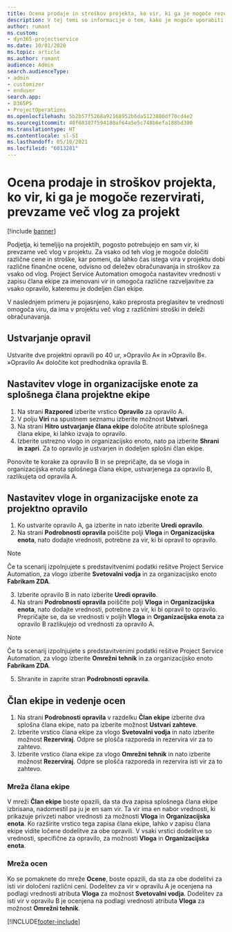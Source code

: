 ```yaml
---
title: Ocena prodaje in stroškov projekta, ko vir, ki ga je mogoče rezervirati, prevzame več vlog za projekt
description: V tej temi so informacije o tem, kako je mogoče uporabiti cenovne razsežnosti za podporo določanja cen in stroškov za vir, ki prevzame več vlog v projektu.
author: rumant
ms.custom:
- dyn365-projectservice
ms.date: 10/01/2020
ms.topic: article
ms.author: rumant
audience: Admin
search.audienceType:
- admin
- customizer
- enduser
search.app:
- D365PS
- ProjectOperations
ms.openlocfilehash: 5b2b57f5268a92168952b6da5123886df70cd4e2
ms.sourcegitcommit: 40f68387f594180af64a5e5c748b6efa188bd300
ms.translationtype: HT
ms.contentlocale: sl-SI
ms.lasthandoff: 05/10/2021
ms.locfileid: "6013281"
---
```

# <a name="estimate-project-sales-and-costs-when-a-bookable-resource-fills-multiple-roles-for-a-project"></a>Ocena prodaje in stroškov projekta, ko vir, ki ga je mogoče rezervirati, prevzame več vlog za projekt 

[!include [banner](../includes/psa-now-project-operations.md)]

Podjetja, ki temeljijo na projektih, pogosto potrebujejo en sam vir, ki prevzame več vlog v projektu. Za vsako od teh vlog je mogoče določiti različne cene in stroške, kar pomeni, da lahko čas istega vira v projektu dobi različne finančne ocene, odvisno od deležev obračunavanja in stroškov za vsako od vlog. Project Service Automation omogoča nastavitev vrednosti v zapisu člana ekipe za imenovani vir in omogoča različne razveljavitve za vsako opravilo, kateremu je dodeljen član ekipe.

V naslednjem primeru je pojasnjeno, kako preprosta preglasitev te vrednosti omogoča viru, da ima v projektu več vlog z različnimi stroški in deleži obračunavanja.

## <a name="create-tasks"></a>Ustvarjanje opravil
Ustvarite dve projektni opravili po 40 ur, »Opravilo A« in »Opravilo B«. »Opravilo A« določite kot predhodnika opravila B.

## <a name="set-up-role-and-organization-unit-for-a-generic-project-team-member"></a>Nastavitev vloge in organizacijske enote za splošnega člana projektne ekipe

1. Na strani **Razpored** izberite vrstico **Opravilo** za opravilo A. 
2. V polju **Viri** na spustnem seznamu izberite možnost **Ustvari**.
3. Na strani **Hitro ustvarjanje člana ekipe** določite atribute splošnega člana ekipe, ki lahko izvaja to opravilo.
4. Izberite ustrezno vlogo in organizacijsko enoto, nato pa izberite **Shrani in zapri**. Za to opravilo je ustvarjen in dodeljen splošni član ekipe. 

Ponovite te korake za opravilo B in se prepričajte, da se vloga in organizacijska enota splošnega člana ekipe, ustvarjenega za opravilo B, razlikujeta od opravila A. 

## <a name="set-up-role-and-organization-unit-for-a-project-task"></a>Nastavitev vloge in organizacijske enote za projektno opravilo

1. Ko ustvarite opravilo A, ga izberite in nato izberite **Uredi opravilo**.
2. Na strani **Podrobnosti opravila** poiščite polji **Vloga** in **Organizacijska enota**, nato dodajte vrednosti, potrebne za vir, ki bi opravil to opravilo. 

  > [!NOTE]
  > Če ta scenarij izpolnjujete s predstavitvenimi podatki rešitve Project Service Automation, za vlogo izberite **Svetovalni vodja** in za organizacijsko enoto **Fabrikam ZDA**.

3. Izberite opravilo B in nato izberite **Uredi opravilo**.
4. Na strani **Podrobnosti opravila** poiščite polji **Vloga** in **Organizacijska enota**, nato dodajte vrednosti, potrebne za vir, ki bi opravil to opravilo. Prepričajte se, da se vrednosti v poljih **Vloga** in **Organizacijska enota** za opravilo B razlikujejo od vrednosti za opravilo A. 

  > [!NOTE]
  > Če ta scenarij izpolnjujete s predstavitvenimi podatki rešitve Project Service Automation, za vlogo izberite **Omrežni tehnik** in za organizacijsko enoto **Fabrikam ZDA**.

5. Shranite in zaprite stran **Podrobnosti opravila**. 

## <a name="team-member-and-estimates-behavior"></a>Član ekipe in vedenje ocen 

1. Na strani **Podrobnosti opravila** v razdelku **Član ekipe** izberite dva splošna člana ekipe, nato pa izberite možnost **Ustvari zahteve**. 
2. Izberite vrstico člana ekipe za vlogo **Svetovalni vodja** in nato izberite možnost **Rezerviraj**. Odpre se plošča razporeda in rezervira vir za to zahtevo.
3. Izberite vrstico člana ekipe za vlogo **Omrežni tehnik** in nato izberite možnost **Rezerviraj**. Odpre se plošča razporeda in rezervira isti vir za to zahtevo.

### <a name="team-member-grid"></a>Mreža člana ekipe 
V mreži **Član ekipe** boste opazili, da sta dva zapisa splošnega člana ekipe izbrisana, nadomestil pa ju je en sam vir. Ta vir ima en nabor vrednosti, ki prikazuje privzeti nabor vrednosti za možnosti **Vloga** in **Organizacijska enota**.
Ko razširite vrstico tega zapisa člana ekipe, lahko v zapisu člana ekipe vidite ločene dodelitve za obe opravili. V vsaki vrstici dodelitve so vrednosti, specifične za opravilo, za možnosti **Vloga** in **Organizacijska enota**. 

### <a name="estimates-grid"></a>Mreža ocen 
Ko se pomaknete do mreže **Ocene**, boste opazili, da sta za obe dodelitvi za isti vir določeni različni ceni.
Dodelitev za vir v opravilu A je ocenjena na podlagi vrednosti atributa **Vloga** za možnost **Svetovalni vodja**. Dodelitev za isti vir v opravilu B je ocenjena na podlagi vrednosti atributa **Vloga** za možnost **Omrežni tehnik**.



[!INCLUDE[footer-include](../includes/footer-banner.md)]